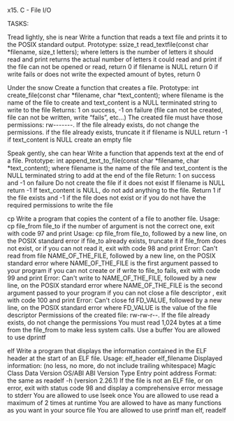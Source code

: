x15. C - File I/O

TASKS:

Tread lightly, she is near Write a function that reads a text file and prints it to the POSIX standard output.
Prototype: ssize_t read_textfile(const char *filename, size_t letters); where letters is the number of letters it should read and print returns the actual number of letters it could read and print if the file can not be opened or read, return 0 if filename is NULL return 0 if write fails or does not write the expected amount of bytes, return 0

Under the snow Create a function that creates a file.
Prototype: int create_file(const char *filename, char *text_content); where filename is the name of the file to create and text_content is a NULL terminated string to write to the file Returns: 1 on success, -1 on failure (file can not be created, file can not be written, write “fails”, etc…) The created file must have those permissions: rw-------. If the file already exists, do not change the permissions. if the file already exists, truncate it if filename is NULL return -1 if text_content is NULL create an empty file

Speak gently, she can hear Write a function that appends text at the end of a file.
Prototype: int append_text_to_file(const char *filename, char *text_content); where filename is the name of the file and text_content is the NULL terminated string to add at the end of the file Return: 1 on success and -1 on failure Do not create the file if it does not exist If filename is NULL return -1 If text_content is NULL, do not add anything to the file. Return 1 if the file exists and -1 if the file does not exist or if you do not have the required permissions to write the file

cp Write a program that copies the content of a file to another file.
Usage: cp file_from file_to if the number of argument is not the correct one, exit with code 97 and print Usage: cp file_from file_to, followed by a new line, on the POSIX standard error if file_to already exists, truncate it if file_from does not exist, or if you can not read it, exit with code 98 and print Error: Can't read from file NAME_OF_THE_FILE, followed by a new line, on the POSIX standard error where NAME_OF_THE_FILE is the first argument passed to your program if you can not create or if write to file_to fails, exit with code 99 and print Error: Can't write to NAME_OF_THE_FILE, followed by a new line, on the POSIX standard error where NAME_OF_THE_FILE is the second argument passed to your program if you can not close a file descriptor , exit with code 100 and print Error: Can't close fd FD_VALUE, followed by a new line, on the POSIX standard error where FD_VALUE is the value of the file descriptor Permissions of the created file: rw-rw-r--. If the file already exists, do not change the permissions You must read 1,024 bytes at a time from the file_from to make less system calls. Use a buffer You are allowed to use dprintf

elf Write a program that displays the information contained in the ELF header at the start of an ELF file.
Usage: elf_header elf_filename Displayed information: (no less, no more, do not include trailing whitespace) Magic Class Data Version OS/ABI ABI Version Type Entry point address Format: the same as readelf -h (version 2.26.1) If the file is not an ELF file, or on error, exit with status code 98 and display a comprehensive error message to stderr You are allowed to use lseek once You are allowed to use read a maximum of 2 times at runtime You are allowed to have as many functions as you want in your source file You are allowed to use printf man elf, readelf
